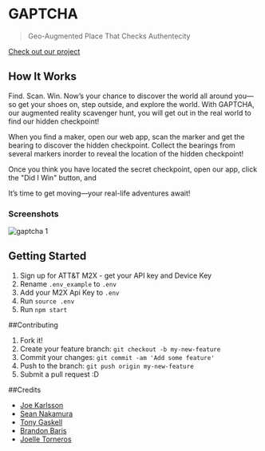 # GAPTCHA

> Geo-Augmented Place That Checks Authentecity

[Check out our project](https://gaptcha.herokuapp.com/)

## How It Works

Find. Scan. Win. Now’s your chance to discover the world all around you—so get your shoes on, step outside, and explore the world. With GAPTCHA, our augmented reality scavenger hunt, you will get out in the real world to find our hidden checkpoint!

When you find a maker, open our web app, scan the marker and get the bearing to discover the hidden checkpoint. Collect the bearings from several markers inorder to reveal the location of the hidden checkpoint!

Once you think you have located the secret checkpoint, open our app, click the "Did I Win" button, and

It’s time to get moving—your real-life adventures await!

### Screenshots
![gaptcha 1](https://cloud.githubusercontent.com/assets/4650739/23925691/83c28494-08b4-11e7-8114-7adca1c6c65f.png)


## Getting Started

1. Sign up for ATT&T M2X - get your API key and Device Key
1. Rename `.env_example` to `.env`
1. Add your M2X Api Key to `.env`
1. Run `source .env`
1. Run `npm start`

##Contributing

1. Fork it!
2. Create your feature branch: ```git checkout -b my-new-feature```
3. Commit your changes: ```git commit -am 'Add some feature'```
4. Push to the branch: ````git push origin my-new-feature````
5. Submit a pull request :D

##Credits

- [Joe Karlsson](https://github.com/JoeKarlsson/)
- [Sean Nakamura](https://github.com/senakamura/)
- [Tony Gaskell](https://github.com/thgaskell/)
- [Brandon Baris](https://github.com/brandonbaris/)
- [Joelle Torneros](https://github.com/jmt75200/)
